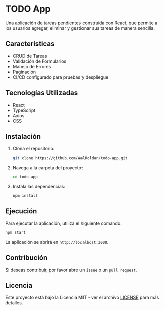 
# TODO App

Una aplicación de tareas pendientes construida con React, que permite a los usuarios agregar, eliminar y gestionar sus tareas de manera sencilla.


## Características

- CRUD de Tareas
- Validación de Formularios
- Manejo de Errores
- Paginación
- CI/CD configurado para pruebas y despliegue

## Tecnologías Utilizadas

- React
- TypeScript
- Axios
- CSS

## Instalación

1. Clona el repositorio:
   ```bash
   git clone https://github.com/WalRoldan/todo-app.git
   ```
2. Navega a la carpeta del proyecto:
   ```bash
   cd todo-app
   ```
3. Instala las dependencias:
   ```bash
   npm install
   ```

## Ejecución

Para ejecutar la aplicación, utiliza el siguiente comando:
```bash
npm start
```

La aplicación se abrirá en `http://localhost:3000`.

## Contribución

Si deseas contribuir, por favor abre un `issue` o un `pull request`.

## Licencia

Este proyecto está bajo la Licencia MIT - ver el archivo [LICENSE](LICENSE) para más detalles.

